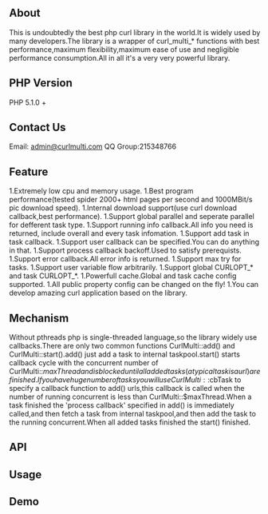 About
-----

This is undoubtedly the best php curl library in the world.It is widely used by many developers.The library is a wrapper of curl_multi_* functions with best performance,maximum flexibility,maximum ease of use and negligible performance consumption.All in all it's a very very powerful library.

PHP Version
-----------
PHP 5.1.0 +

Contact Us
----------
Email: admin@curlmulti.com
QQ Group:215348766

Feature
-------
1.Extremely low cpu and memory usage.
1.Best program performance(tested spider 2000+ html pages per second and 1000MBit/s pic download speed).
1.Internal download support(use curl download callback,best performance).
1.Support global parallel and seperate parallel for defferent task type.
1.Support running info callback.All info you need is returned, include overall and every task infomation.
1.Support add task in task callback.
1.Support user callback can be specified.You can do anything in that.
1.Support process callback backoff.Used to satisfy prerequists.
1.Support error callback.All error info is returned.
1.Support max try for tasks.
1.Support user variable flow arbitrarily.
1.Support global CURLOPT_* and task CURLOPT_*.
1.Powerfull cache.Global and task cache config supported.
1.All public property config can be changed on the fly!
1.You can develop amazing curl application based on the library.

Mechanism
---------

Without pthreads php is single-threaded language,so the library widely use callbacks.There are only two common functions CurlMulti::add() and CurlMulti::start().add() just add a task to internal taskpool.start() starts callback cycle with the concurrent number of CurlMulti::$maxThread and is blocked until all added tasks(a typical task is a url) are finished.If you have huge number of tasks you will use CurlMulti::$cbTask to specify a callback function to add() urls,this callback is called when the number of running concurrent is less than CurlMulti::$maxThread.When a task finished the 'process callback' specified in add() is immediately called,and then fetch a task from internal taskpool,and then add the task to the running concurrent.When all added tasks finished the start() finished.

API
---

Usage
-----

Demo
----
